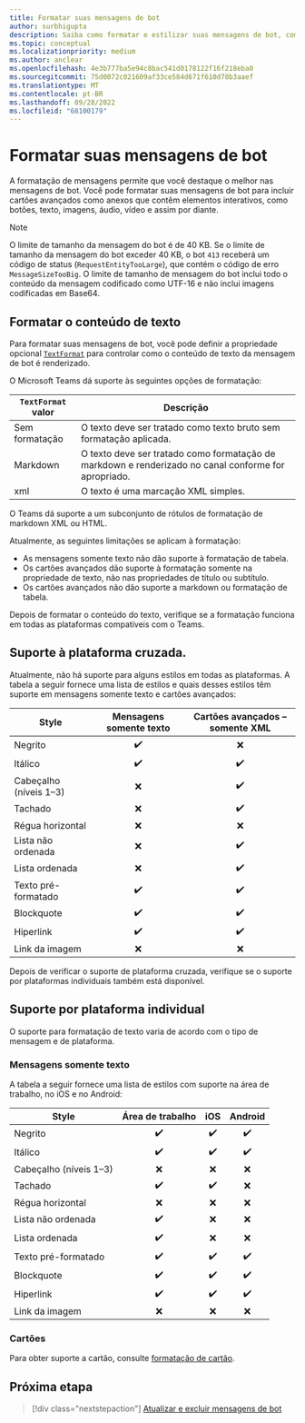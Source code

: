 ```yaml
---
title: Formatar suas mensagens de bot
author: surbhigupta
description: Saiba como formatar e estilizar suas mensagens de bot, como tachado, lista ordenada e não ordenada, hiperlink ou link de imagem. Entenda o suporte multiplataforma.
ms.topic: conceptual
ms.localizationpriority: medium
ms.author: anclear
ms.openlocfilehash: 4e3b777ba5e94c8bac541d0178122f16f218eba0
ms.sourcegitcommit: 75d0072c021609af33ce584d671f610d78b3aaef
ms.translationtype: MT
ms.contentlocale: pt-BR
ms.lasthandoff: 09/28/2022
ms.locfileid: "68100179"
---
```

# <a name="format-your-bot-messages"></a>Formatar suas mensagens de bot

A formatação de mensagens permite que você destaque o melhor nas mensagens de bot. Você pode formatar suas mensagens de bot para incluir cartões avançados como anexos que contêm elementos interativos, como botões, texto, imagens, áudio, vídeo e assim por diante.

> [!NOTE]
> O limite de tamanho da mensagem do bot é de 40 KB. Se o limite de tamanho da mensagem do bot exceder 40 KB, o bot `413` receberá um código de status (`RequestEntityTooLarge`), que contém o código de erro `MessageSizeTooBig`. O limite de tamanho de mensagem do bot inclui todo o conteúdo da mensagem codificado como UTF-16 e não inclui imagens codificadas em Base64.

## <a name="format-text-content"></a>Formatar o conteúdo de texto

Para formatar suas mensagens de bot, você pode definir a propriedade opcional [`TextFormat`](/bot-framework/dotnet/bot-builder-dotnet-create-messages#customizing-a-message) para controlar como o conteúdo de texto da mensagem de bot é renderizado.

O Microsoft Teams dá suporte às seguintes opções de formatação:

| `TextFormat` valor | Descrição |
| --- | --- |
| Sem formatação | O texto deve ser tratado como texto bruto sem formatação aplicada.|
| Markdown | O texto deve ser tratado como formatação de markdown e renderizado no canal conforme for apropriado. |
| xml | O texto é uma marcação XML simples. |

O Teams dá suporte a um subconjunto de rótulos de formatação de markdown XML ou HTML.

Atualmente, as seguintes limitações se aplicam à formatação:

* As mensagens somente texto não dão suporte à formatação de tabela.
* Os cartões avançados dão suporte à formatação somente na propriedade de texto, não nas propriedades de título ou subtítulo.
* Os cartões avançados não dão suporte a markdown ou formatação de tabela.

Depois de formatar o conteúdo do texto, verifique se a formatação funciona em todas as plataformas compatíveis com o Teams.

## <a name="cross-platform-support"></a>Suporte à plataforma cruzada.

Atualmente, não há suporte para alguns estilos em todas as plataformas. A tabela a seguir fornece uma lista de estilos e quais desses estilos têm suporte em mensagens somente texto e cartões avançados:

| Style                     | Mensagens somente texto | Cartões avançados – somente XML |
| ---                       | :---: | :---: |
| Negrito                      | ✔️️ | ❌ |
| Itálico                    | ✔️ | ✔️ |
| Cabeçalho (níveis 1&ndash;3) | ❌ | ✔️ |
| Tachado             | ❌ | ✔️ |
| Régua horizontal           | ❌ | ❌ |
| Lista não ordenada            | ❌ | ✔️ |
| Lista ordenada              | ❌ | ✔️ |
| Texto pré-formatado         | ✔️ | ✔️ |
| Blockquote                | ✔️ | ✔️ |
| Hiperlink                 | ✔️ | ✔️ |
| Link da imagem                | ❌ | ❌ |

Depois de verificar o suporte de plataforma cruzada, verifique se o suporte por plataformas individuais também está disponível.

## <a name="support-by-individual-platform"></a>Suporte por plataforma individual

O suporte para formatação de texto varia de acordo com o tipo de mensagem e de plataforma.

### <a name="text-only-messages"></a>Mensagens somente texto

A tabela a seguir fornece uma lista de estilos com suporte na área de trabalho, no iOS e no Android:

| Style                     | Área de trabalho | iOS | Android |
| ---                       | :---: | :---: | :---: |
| Negrito                      | ✔️ | ✔️ | ✔️ |
| Itálico                    | ✔️ | ✔️ | ✔️ |
| Cabeçalho (níveis 1&ndash;3) | ❌ | ❌ | ❌ |
| Tachado             | ✔️ | ✔️ | ❌ |
| Régua horizontal           | ❌ | ❌ | ❌ |
| Lista não ordenada            | ✔️ | ❌ | ❌ |
| Lista ordenada              | ✔️ | ❌ | ❌ |
| Texto pré-formatado         | ✔️ | ✔️ | ✔️ |
| Blockquote                | ✔️ | ✔️ | ✔️ |
| Hiperlink                 | ✔️ | ✔️ | ✔️ |
| Link da imagem                | ❌ | ❌ | ❌ |

### <a name="cards"></a>Cartões

Para obter suporte a cartão, consulte [formatação de cartão](~/task-modules-and-cards/cards/cards-format.md).

## <a name="next-step"></a>Próxima etapa

> [!div class="nextstepaction"]
> [Atualizar e excluir mensagens de bot](~/bots/how-to/update-and-delete-bot-messages.md)
